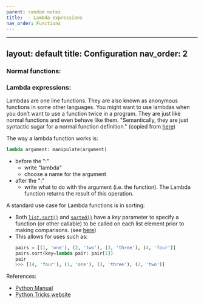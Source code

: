 ```yaml
---
parent: random notes 
title:  - Lambda expressions 
nav_order: Functions 
---
```


---
layout: default
title: Configuration
nav_order: 2
---

### Normal functions:



### Lambda expressions:

Lambdas are one line functions. They are also known as anonymous functions in some other languages. You might want to use lambdas when you don’t want to use a function twice in a program. They are just like normal functions and even behave like them. "Semantically, they are just syntactic sugar for a normal function definition." (copied from [here](https://book.pythontips.com/en/latest/lambdas.html))

The way a lambda function works is:
```python
lambda argument: manipulate(argument)
```
- before the ":"
	- write "lambda"
	- choose a name for the argument
- after the ":"
	- write what to do with the argument (i.e. the function). The Lambda function returns the result of this operation.


A standard use case for Lambda functions is in sorting: 
- Both [`list.sort()`](https://docs.python.org/3/library/stdtypes.html#list.sort "list.sort") and [`sorted()`](https://docs.python.org/3/library/functions.html#sorted "sorted") have a _key_ parameter to specify a function (or other callable) to be called on each list element prior to making comparisons. (see [here](https://docs.python.org/3/howto/sorting.html#key-functions))
- This allows for uses such as:
	```python
	pairs = [(1, 'one'), (2, 'two'), (3, 'three'), (4, 'four')]
	pairs.sort(key=lambda pair: pair[1])
	pair
	>>> [(4, 'four'), (1, 'one'), (3, 'three'), (2, 'two')]
	```

References:
- [Python Manual](https://book.pythontips.com/en/latest/lambdas.html)
- [Python Tricks website](https://book.pythontips.com/en/latest/lambdas.html)